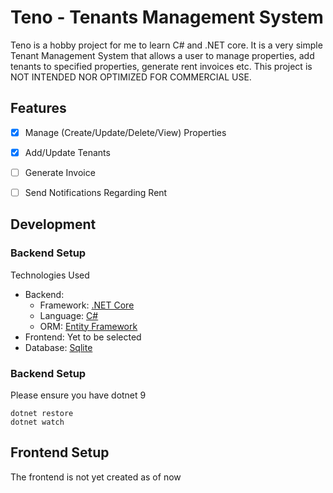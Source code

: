 # Teno - Tenants Management System

Teno is a hobby project for me to learn C# and .NET core. It is a very simple Tenant Management System that allows a user to manage properties, add tenants to specified properties, generate rent invoices etc. This project is NOT INTENDED NOR OPTIMIZED FOR COMMERCIAL USE.

## Features
- [x] Manage (Create/Update/Delete/View) Properties
- [x] Add/Update Tenants
- [ ] Generate Invoice
- [ ] Send Notifications Regarding Rent


## Development
### Backend Setup
Technologies Used
- Backend: 
  - Framework: [.NET Core](https://dotnet.microsoft.com/en-us/download)
  - Language: [C#](https://learn.microsoft.com/en-us/dotnet/csharp/tour-of-csharp/)
  - ORM: [Entity Framework](https://learn.microsoft.com/en-us/ef/core/)
- Frontend: Yet to be selected
- Database: [Sqlite](https://www.sqlite.org/)

### Backend Setup
Please ensure you have dotnet 9
```
dotnet restore
dotnet watch
```

## Frontend Setup
The frontend is not yet created as of now
